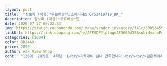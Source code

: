 ```yaml
---
layout: post 
title:  "짐보리 (아동)*무료배송*민소매티셔츠 GTS2419719_BK_" 
description: 짐보리 (아동)*무료배송*민 ..
date: 2020-07-27 06:22:53 
img: https://static.coupangcdn.com/image/vendor_inventory/f41c/398564591600d50f3d43c5aacdde95752a3efc423546ec3ca0c4c95f4c93.jpg 
linkUrl: https://link.coupang.com/re/AFFSDP?lptag=AF3600438&subid=ahnPublicAsk&pageKey=1292320258&itemId=2303581517&vendorItemId=70436662638&traceid=V0-113-9ca6e525a2226c40 
categories: [1004] 
color: BD24A9 
price: 2890 
author: Ask View Shop 
cont:  "136에  28키로  4학년  L<br/>가격대비 넘나 만족합니다.<br/><br/>검은색이라 더러워질 염려도 없고 무엇보다 착한 가격에<br/>넘 크네요<br/>다시  M으로  주문합니다<br/>마트나갈때, 산책할때 등<br/>소소하게 밖에서도 입는데<br/>시원하게 잘 입히도있어요<br/>약간 두께가 있는 옷이라 너무 추레해보이지 않아서<br/>용도에 맞게 편하게 막 입히고 있어요.<br/><br/>저렴한 가격에 득템했습니다.<br/><br/>좋네요ㅋㅋ<br/>키 127, 몸무게 약 27킬로 아이에게 낙낙하게 맞습니다.<br/><br/>한여름에 집에서 편히 입으라고 사줬구요,<br/>" 
---
```


